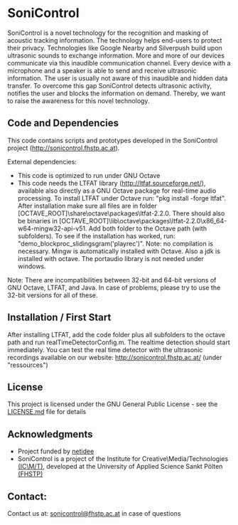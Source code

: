 # SoniControl

SoniControl is a novel technology for the recognition and masking of acoustic tracking information. The technology helps end-users to protect their privacy. Technologies like Google Nearby and Silverpush build upon ultrasonic sounds to exchange information. More and more of our devices communicate via this inaudible communication channel. Every device with a microphone and a speaker is able to send and receive ultrasonic information. The user is usually not aware of this inaudible and hidden data transfer. To overcome this gap SoniControl detects ultrasonic activity, notifies the user and blocks the information on demand. Thereby, we want to raise the awareness for this novel technology.

## Code and Dependencies

This code contains scripts and prototypes developed in the SoniControl project (http://sonicontrol.fhstp.ac.at). 

External dependencies:
- This code is optimized to run under GNU Octave
- This code needs the LTFAT library (http://ltfat.sourceforge.net/), available also directly as a GNU Octave package for real-time audio processing. To install LTFAT under Octave run: "pkg install -forge ltfat". After installation make sure all files are in folder [OCTAVE_ROOT]\share\octave\packages\ltfat-2.2.0. There should also be binaries in [OCTAVE_ROOT]\lib\octave\packages\ltfat-2.2.0\x86_64-w64-mingw32-api-v51. Add both folder to the Octave path (with subfolders). To see if the installation has worked, run: "demo_blockproc_slidingsgram('playrec')". Note: no compilation is necessary. Mingw is automatically installed with Octave. Also a jdk is installed with octave. The portaudio library is not needed under windows.

Note: There are incompatibilities between 32-bit and 64-bit versions of GNU Octave, LTFAT, and Java. In case of problems, please try to use the 32-bit versions for all of these.

## Installation / First Start

After installing LTFAT, add the code folder plus all subfolders to the octave path and run realTimeDetectorConfig.m. The realtime detection should start immediately. 
You can test the real time detector with the ultrasonic recordings available on our website: http://sonicontrol.fhstp.ac.at/ (under "ressources")

## License

This project is licensed under the GNU General Public License - see the [LICENSE.md](LICENSE.md) file for details

## Acknowledgments

* Project funded by [netidee](https://www.netidee.at/)
* SoniControl is a project of the Institute for Creative\Media/Technologies [(IC\M/T)](https://icmt.fhstp.ac.at), developed at the University of Applied Science Sankt Pölten [(FHSTP)](https://www.fhstp.ac.at/en)

## Contact: 

Contact us at: sonicontrol@fhstp.ac.at in case of questions


